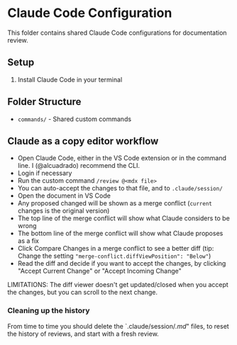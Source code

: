 # Claude Code Configuration

This folder contains shared Claude Code configurations for documentation review.

## Setup

1. Install Claude Code in your terminal

## Folder Structure

- `commands/` - Shared custom commands

## Claude as a copy editor workflow

- Open Claude Code, either in the VS Code extension or in the command line. I (@alcuadrado) recommend the CLI.
- Login if necessary
- Run the custom command `/review @<mdx file>`
- You can auto-accept the changes to that file, and to `.claude/session/`
- Open the document in VS Code
- Any proposed changed will be shown as a merge conflict (`current` changes is the original version)
- The top line of the merge conflict will show what Claude considers to be wrong
- The bottom line of the merge conflict will show what Claude proposes as a fix
- Click Compare Changes in a merge conflict to see a better diff (tip: Change the setting `"merge-conflict.diffViewPosition": "Below"`)
- Read the diff and decide if you want to accept the changes, by clicking "Accept Current Change" or "Accept Incoming Change"

LIMITATIONS: The diff viewer doesn't get updated/closed when you accept the changes, but you can scroll to the next change.

### Cleaning up the history

From time to time you should delete the `.claude/session/_.md_" files, to reset the history of reviews, and start with a fresh review.
